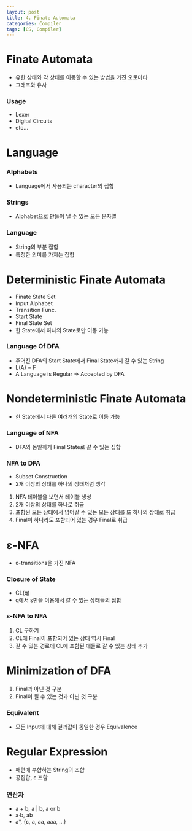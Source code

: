 ```yaml
---
layout: post
title: 4. Finate Automata
categories: Compiler
tags: [CS, Compiler]
---
```


# Finate Automata

- 유한 상태와 각 상태를 이동할 수 있는 방법을 가진 오토마타
- 그래프와 유사

### Usage

- Lexer
- Digital Circuits
- etc...

# Language

### Alphabets

- Language에서 사용되는 character의 집합

### Strings

- Alphabet으로 만들어 낼 수 있는 모든 문자열

### Language

- String의 부분 집합
- 특정한 의미를 가지는 집합

# Deterministic Finate Automata

- Finate State Set
- Input Alphabet
- Transition Func.
- Start State
- Final State Set
- 한 State에서 하나의 State로만 이동 가능

### Language Of DFA

- 주어진 DFA의 Start State에서 Final State까지 갈 수 있는 String
- L(A) = F
- A Language is Regular => Accepted by DFA

# Nondeterministic Finate Automata

- 한 State에서 다른 여러개의 State로 이동 가능

### Language of NFA

- DFA와 동일하게 Final State로 갈 수 있는 집합

### NFA to DFA

- Subset Construction
- 2개 이상의 상태를 하나의 상태처럼 생각

1. NFA 테이블을 보면서 테이블 생성
2. 2개 이상의 상태를 하나로 취급
3. 포함된 모든 상태에서 넘어갈 수 있는 모든 상태를 또 하나의 상태로 취급
4. Final이 하나라도 포함되어 있는 경우 Final로 취급

# ε-NFA

- ε-transitions을 가진 NFA

### Closure of State

- CL(q)
- q에서 ε만을 이용해서 갈 수 있는 상태들의 집합

### ε-NFA to NFA

1. CL 구하기
2. CL에 Final이 포함되어 있는 상태 역시 Final
3. 갈 수 있는 경로에 CL에 포함된 애들로 갈 수 있는 상태 추가

# Minimization of DFA

1. Final과 아닌 것 구분
2. Final이 될 수 있는 것과 아닌 것 구분

### Equivalent

- 모든 Input에 대해 결과값이 동일한 경우 Equivalence

# Regular Expression

- 패턴에 부합하는 String의 조합
- 공집합, ε 포함

### 연산자

- a + b, a | b, a or b
- a∙b, ab
- a\*, {ε, a, aa, aaa, ...}
